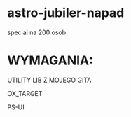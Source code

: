 # astro-jubiler-napad
special na 200 osob 
# WYMAGANIA:

UTILITY LIB Z MOJEGO GITA

OX_TARGET

PS-UI
